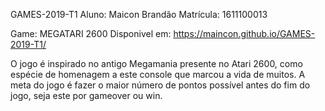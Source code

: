 GAMES-2019-T1
Aluno: Maicon Brandão 
Matrícula: 1611100013

Game: MEGATARI 2600
Disponivel em: https://maincon.github.io/GAMES-2019-T1/

O jogo é inspirado no antigo Megamania presente no Atari 2600, como espécie de homenagem a este console que marcou a vida de muitos.
A meta do jogo é fazer o maior número de pontos possível antes do fim do jogo, seja este por gameover ou win.
